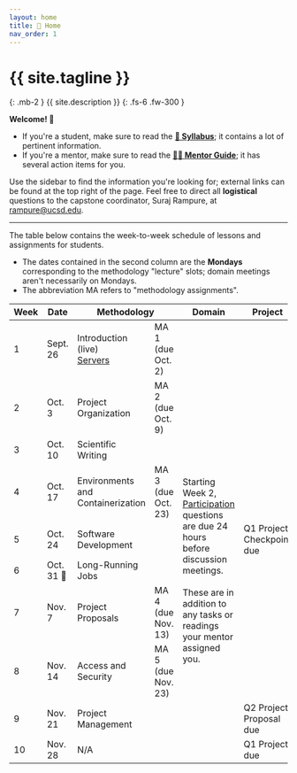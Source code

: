 ```yaml
---
layout: home
title: 🏡 Home 
nav_order: 1
---
```


# {{ site.tagline }}
{: .mb-2 }
{{ site.description }}
{: .fs-6 .fw-300 }

**Welcome! 👋**

- If you're a student, make sure to read the [**📓 Syllabus**](syllabus); it contains a lot of pertinent information.
- If you're a mentor, make sure to read the [**👨‍🏫 Mentor Guide**](mentors); it has several action items for you.

Use the sidebar to find the information you're looking for; external links can be found at the top right of the page. Feel free to direct all **logistical** questions to the capstone coordinator, Suraj Rampure, at <a href='mailto:rampure@ucsd.edu'>rampure@ucsd.edu</a>.

---

The table below contains the week-to-week schedule of lessons and assignments for students.

- The dates contained in the second column are the **Mondays** corresponding to the methodology "lecture" slots; domain meetings aren't necessarily on Mondays.
- The abbreviation MA refers to "methodology assignments".

<table>
    <colgroup>
        <col style="width: 1%" />
        <col style="width: 1%" />
        <col style="width: 25%" />
        <col style="width: 23%" />
        <col style="width: 25%" />
        <col style="width: 25%" />
    </colgroup>
    <thead class="header">
        <tr>
            <th>Week</th>
            <th>Date</th>
            <th colspan=2>Methodology</th>
            <th>Domain</th>
            <th>Project</th>
        </tr>
    </thead>
    <tbody>
        <tr>
            <td>1</td>
            <td>Sept. 26</td>
            <td>Introduction (live)<br><a href='lessons/q1/01-servers'>Servers</a></td>
            <td>MA 1 (due Oct. 2)</td>
            <td></td>
            <td></td>
        </tr>
        <tr>
            <td>2</td>
            <td>Oct. 3</td>
            <td>Project Organization</td>
            <td>MA 2 (due Oct. 9)</td>
            <td rowspan=9>Starting Week 2, <a href="assignments/participation/q1">Participation</a> questions are due 24 hours before discussion meetings.<br><br>These are in addition to any tasks or readings your mentor assigned you.</td>
            <td></td>
        </tr>
        <tr>
            <td>3</td>
            <td>Oct. 10</td>
            <td>Scientific Writing</td>
            <td></td>
            <td></td>
        </tr>
        <tr>
            <td>4</td>
            <td>Oct. 17</td>
            <td>Environments and Containerization</td>
            <td>MA 3 (due Oct. 23)</td>
            <td></td>
        </tr>
        <tr>
            <td>5</td>
            <td>Oct. 24</td>
            <td>Software Development</td>
            <td></td>
            <td>Q1 Project Checkpoint due</td>
        </tr>
        <tr>
            <td>6</td>
            <td>Oct. 31 🎃</td>
            <td>Long-Running Jobs</td>
            <td></td>
            <td></td>
        </tr>
        <tr>
            <td>7</td>
            <td>Nov. 7</td>
            <td>Project Proposals</td>
            <td>MA 4 (due Nov. 13)</td>
            <td></td>
        </tr>
        <tr>
            <td>8</td>
            <td>Nov. 14</td>
            <td>Access and Security</td>
            <td>MA 5 (due Nov. 23)</td>
            <td></td>
        </tr>
        <tr>
            <td>9</td>
            <td>Nov. 21</td>
            <td>Project Management</td>
            <td></td>
            <td>Q2 Project Proposal due</td>
        </tr>
        <tr>
            <td>10</td>
            <td>Nov. 28</td>
            <td>N/A</td>
            <td></td>
            <td>Q1 Project due</td>
        </tr>
    </tbody>
</table>